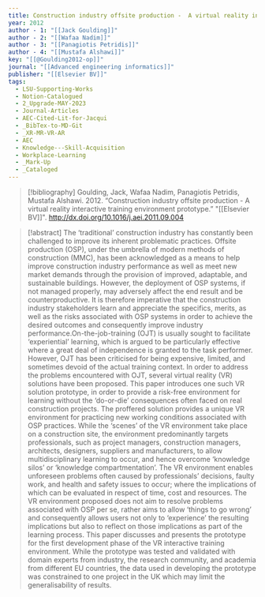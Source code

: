 ```yaml
---
title: Construction industry offsite production -  A virtual reality interactive training environment prototype
year: 2012
author - 1: "[[Jack Goulding]]"
author - 2: "[[Wafaa Nadim]]"
author - 3: "[[Panagiotis Petridis]]"
author - 4: "[[Mustafa Alshawi]]"
key: "[[@Goulding2012-op]]"
journal: "[[Advanced engineering informatics]]"
publisher: "[[Elsevier BV]]"
tags:
  - LSU-Supporting-Works
  - Notion-Catalogued
  - 2_Upgrade-MAY-2023
  - Journal-Articles
  - AEC-Cited-Lit-for-Jacqui
  - _BibTex-to-MD-Git
  - _XR-MR-VR-AR
  - AEC
  - Knowledge---Skill-Acquisition
  - Workplace-Learning
  - _Mark-Up
  - _Cataloged
---
```


> [!bibliography]
> Goulding, Jack, Wafaa Nadim, Panagiotis Petridis, Mustafa Alshawi. 2012. “Construction industry offsite production -  A virtual reality interactive training environment prototype.” "[[Elsevier BV]]". http://dx.doi.org/10.1016/j.aei.2011.09.004

> [!abstract]
> The ‘traditional’ construction industry has constantly been challenged to improve its inherent problematic practices. Offsite production (OSP), under the umbrella of modern methods of construction (MMC), has been acknowledged as a means to help improve construction industry performance as well as meet new market demands through the provision of improved, adaptable, and sustainable buildings. However, the deployment of OSP systems, if not managed properly, may adversely affect the end result and be counterproductive. It is therefore imperative that the construction industry stakeholders learn and appreciate the specifics, merits, as well as the risks associated with OSP systems in order to achieve the desired outcomes and consequently improve industry performance.On-the-job-training (OJT) is usually sought to facilitate ‘experiential’ learning, which is argued to be particularly effective where a great deal of independence is granted to the task performer. However, OJT has been criticised for being expensive, limited, and sometimes devoid of the actual training context. In order to address the problems encountered with OJT, several virtual reality (VR) solutions have been proposed. This paper introduces one such VR solution prototype, in order to provide a risk-free environment for learning without the ‘do-or-die’ consequences often faced on real construction projects. The proffered solution provides a unique VR environment for practicing new working conditions associated with OSP practices. While the ‘scenes’ of the VR environment take place on a construction site, the environment predominantly targets professionals, such as project managers, construction managers, architects, designers, suppliers and manufacturers, to allow multidisciplinary learning to occur, and hence overcome ‘knowledge silos’ or ‘knowledge compartmentation’. The VR environment enables unforeseen problems often caused by professionals’ decisions, faulty work, and health and safety issues to occur; where the implications of which can be evaluated in respect of time, cost and resources. The VR environment proposed does not aim to resolve problems associated with OSP per se, rather aims to allow ‘things to go wrong’ and consequently allows users not only to ‘experience’ the resulting implications but also to reflect on those implications as part of the learning process. This paper discusses and presents the prototype for the first development phase of the VR interactive training environment. While the prototype was tested and validated with domain experts from industry, the research community, and academia from different EU countries, the data used in developing the prototype was constrained to one project in the UK which may limit the generalisability of results.